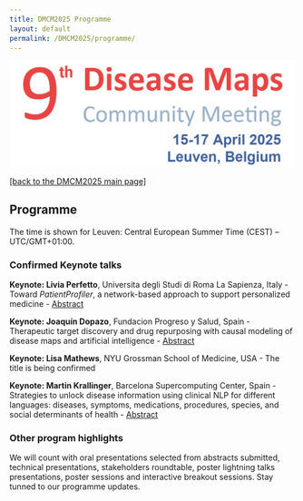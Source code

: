 ```yaml
---
title: DMCM2025 Programme
layout: default
permalink: /DMCM2025/programme/
---
```


<img src="/images/places/DMCM2025.png"/>

[[back to the DMCM2025 main page]](https://disease-maps.github.io/DMCM2025/)

## Programme

The time is shown for Leuven: Central European Summer Time (CEST) – UTC/GMT+01:00.

### Confirmed Keynote talks

**Keynote: Livia Perfetto**, Universita degli Studi di Roma La Sapienza, Italy - Toward *PatientProfiler*, a network-based approach to support personalized medicine - [Abstract](/DMCM2025/LiviaPerfetto/)

**Keynote: Joaquín Dopazo**, Fundacion Progreso y Salud, Spain - Therapeutic target discovery and drug repurposing with causal modeling of disease maps and artificial intelligence - [Abstract](/DMCM2025/JoaquinDopazo/)

**Keynote: Lisa Mathews**, NYU Grossman School of Medicine, USA - The title is being confirmed

**Keynote: Martin Krallinger**, Barcelona Supercomputing Center, Spain - Strategies to unlock disease information using clinical NLP for different languages: diseases, symptoms, medications, procedures, species, and social determinants of health - [Abstract](/DMCM2025/MartinKrallinger/)


### Other program highlights

We will count with oral presentations selected from abstracts submitted, technical presentations, stakeholders roundtable, poster lightning talks presentations, poster sessions and interactive breakout sessions. Stay tunned to our programme updates.


